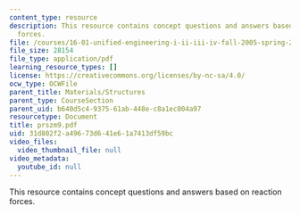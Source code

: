 ```yaml
---
content_type: resource
description: This resource contains concept questions and answers based on reaction
  forces.
file: /courses/16-01-unified-engineering-i-ii-iii-iv-fall-2005-spring-2006/31d802f2a49673d641e61a7413df59bc_prszm9.pdf
file_size: 28154
file_type: application/pdf
learning_resource_types: []
license: https://creativecommons.org/licenses/by-nc-sa/4.0/
ocw_type: OCWFile
parent_title: Materials/Structures
parent_type: CourseSection
parent_uid: b640d5c4-9375-61ab-448e-c8a1ec804a97
resourcetype: Document
title: prszm9.pdf
uid: 31d802f2-a496-73d6-41e6-1a7413df59bc
video_files:
  video_thumbnail_file: null
video_metadata:
  youtube_id: null
---
```

This resource contains concept questions and answers based on reaction forces.
